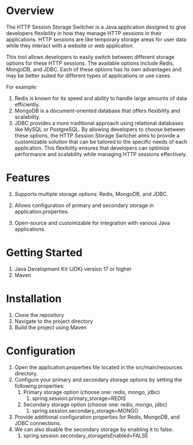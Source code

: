 # Overview

The HTTP Session Storage Switcher is a Java application designed to give developers flexibility in how they manage HTTP sessions in their applications. HTTP sessions are like temporary storage areas for user data while they interact with a website or web application.

This tool allows developers to easily switch between different storage options for these HTTP sessions. The available options include Redis, MongoDB, and JDBC. Each of these options has its own advantages and may be better suited for different types of applications or use cases.

For example:

1. Redis is known for its speed and ability to handle large amounts of data efficiently.
2. MongoDB is a document-oriented database that offers flexibility and scalability.
3. JDBC provides a more traditional approach using relational databases like MySQL or PostgreSQL.
By allowing developers to choose between these options, the HTTP Session Storage Switcher aims to provide a customizable solution that can be tailored to the specific needs of each application. This flexibility ensures that developers can optimize performance and scalability while managing HTTP sessions effectively.


# Features
1. Supports multiple storage options: Redis, MongoDB, and JDBC.

2. Allows configuration of primary and secondary storage in application.properties.

3. Open-source and customizable for integration with various Java applications.

# Getting Started
1. Java Development Kit (JDK) version 17 or higher
2. Maven

# Installation
1. Clone the repository
2. Navigate to the project directory
3. Build the project using Maven

# Configuration
1. Open the application.properties file located in the src/main/resources directory.
2. Configure your primary and secondary storage options by setting the following properties:
    1. Primary storage option (choose one: redis, mongo, jdbc)
        1. spring.session.primary_storage=REDIS 
    2. Secondary storage option (choose one: redis, mongo, jdbc)
        1. spring.session.secondary_storage=MONGO
3. Provide additional configuration properties for Redis, MongoDB, and JDBC connections.
4. We can also disable the secondary storage by enabling it to false.
    1. spring.session.secondary_storageIsEnabled=FALSE

